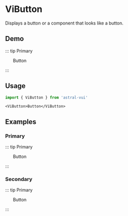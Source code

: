 # ViButton

Displays a button or a component that looks like a button.

## Demo

::: tip Primary

<p></p>
<ViButton style="padding: 10px 25px">Button</ViButton>
<p></p>
:::

## Usage

```ts
import { ViButton } from 'astral-vui'
```

```vue
<ViButton>Button</ViButton>
```

## Examples

### Primary

::: tip Primary

<p></p>
<ViButton style="padding: 10px 25px">Button</ViButton>
<p></p>
:::

### Secondary

::: tip Primary

<p></p>
<ViButton variant="secondary" style="padding: 10px 25px">Button</ViButton>
<p></p>
:::

<script setup>
import {ViButton} from '../../../src/core'
</script>
